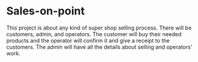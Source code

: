 # Sales-on-point
This project is about any kind of super shop selling process. There will be customers, admin, and operators. The customer will buy their needed products and the operator will confirm it and give a receipt to the customers. The admin will have all the details about selling and operators' work. 
